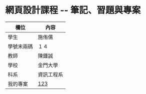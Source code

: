 # 網頁設計課程 -- 筆記、習題與專案

欄位 | 內容
-----|--------
學生 |  施侑儒
學號末兩碼 | １４
教師 | 陳鍾誠
學校 | 金門大學
科系 | 資訊工程系
我的專案 |[123]()
